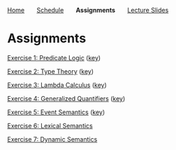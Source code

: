 
[Home](https://mjs227.github.io/courses/semantic-theory-25/)&emsp;&emsp;[Schedule](https://mjs227.github.io/courses/semantic-theory-25/schedule/)&emsp;&emsp;**Assignments**&emsp;&emsp;[Lecture Slides](https://mjs227.github.io/courses/semantic-theory-25/lecture-slides/)

# Assignments

[Exercise 1: Predicate Logic](https://mjs227.github.io/courses/semantic-theory-25/assignments/ST25_ex1.pdf) ([key](https://mjs227.github.io/courses/semantic-theory-25/assignments/ST25_ex1_key.pdf))

[Exercise 2: Type Theory](https://mjs227.github.io/courses/semantic-theory-25/assignments/ST25_ex2.pdf) ([key](https://mjs227.github.io/courses/semantic-theory-25/assignments/ST25_ex2_key.pdf))

[Exercise 3: Lambda Calculus](https://mjs227.github.io/courses/semantic-theory-25/assignments/ST25_ex3.pdf) ([key](https://mjs227.github.io/courses/semantic-theory-25/assignments/ST25_ex3_key.pdf))

[Exercise 4: Generalized Quantifiers](https://mjs227.github.io/courses/semantic-theory-25/assignments/ST25_ex4.pdf) ([key](https://mjs227.github.io/courses/semantic-theory-25/assignments/ST25_ex4_key.pdf))

[Exercise 5: Event Semantics](https://mjs227.github.io/courses/semantic-theory-25/assignments/ST25_ex5.pdf) ([key](https://mjs227.github.io/courses/semantic-theory-25/assignments/ST25_ex5_key.pdf))

[Exercise 6: Lexical Semantics](https://mjs227.github.io/courses/semantic-theory-25/assignments/ST25_ex6.pdf)

[Exercise 7: Dynamic Semantics](https://mjs227.github.io/courses/semantic-theory-25/assignments/ST25_ex7.pdf)
